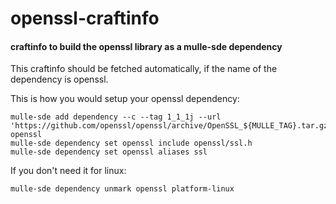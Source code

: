 # openssl-craftinfo

#### craftinfo to build the openssl library as a mulle-sde dependency

This craftinfo should be fetched automatically, if the name of the dependency is openssl.

This is how you would setup your openssl dependency:

```
mulle-sde add dependency --c --tag 1_1_1j --url 'https://github.com/openssl/openssl/archive/OpenSSL_${MULLE_TAG}.tar.gz' openssl
mulle-sde dependency set openssl include openssl/ssl.h
mulle-sde dependency set openssl aliases ssl
```

If you don't need it for linux:

```
mulle-sde dependency unmark openssl platform-linux
```

